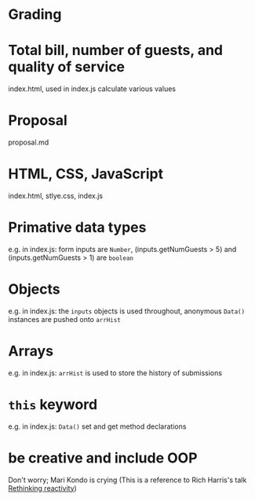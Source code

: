 # Grading

# Total bill, number of guests, and quality of service

index.html, used in index.js calculate various values

# Proposal

proposal.md

# HTML, CSS, JavaScript

index.html, stlye.css, index.js

# Primative data types

e.g. in index.js:
form inputs are `Number`,
(inputs.getNumGuests > 5) and (inputs.getNumGuests > 1) are `boolean`

# Objects

e.g. in index.js:
the `inputs` objects is used throughout,
anonymous `Data()` instances are pushed onto `arrHist`

# Arrays

e.g. in index.js:
`arrHist` is used to store the history of submissions

# `this` keyword

e.g. in index.js:
`Data()` set and get method declarations

# be creative and include OOP

Don't worry; Mari Kondo is crying
(This is a reference to Rich Harris's talk [Rethinking reactivity](https://www.youtube.com/watch?v=AdNJ3fydeao))

<!--
Outdated:
We made the tip Calculator
total bill: takes input, line 19 html file
number of guests: takes number input, line 32 html file
quality of service: takes input, line 45
data types:
    null in line 75
    forced numbers for input in html file (i.e., line 35)

objects: made using the Data() class line 4 of JS file
Arrays:
this. keyword: repeatedly used, first instance line 6 of JS
OOP: the JS file (use classes, set, get, etc.) -->
